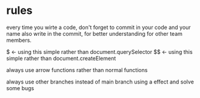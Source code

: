 <h1>rules</h1> 

every time you wirte a code, don't forget to commit in your code and your name also write in the commit, for better understanding for other team members.

$ <- using this simple rather than document.querySelector
$$ <- using this simple rather than document.createElement

always use arrow functions rather than normal functions


always use other branches instead of main branch using a effect and solve some bugs